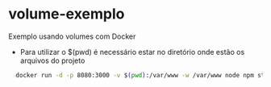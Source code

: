 # volume-exemplo

Exemplo usando volumes com Docker

- Para utilizar o $(pwd) é necessário estar no diretório onde estão os arquivos do projeto

```sh
  docker run -d -p 8080:3000 -v $(pwd):/var/www -w /var/www node npm start
```
